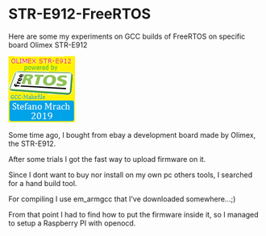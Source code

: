 # STR-E912-FreeRTOS
Here are some my experiments on GCC builds of FreeRTOS on specific board Olimex STR-E912

![alt text](https://github.com/smrach/STR-E912-FreeRTOS/blob/master/FreeRTOS_logo_stefano_132x131.bmp)

Some time ago, I bought from ebay a development board made by Olimex, the STR-E912.

After some trials I got the fast way to upload firmware on it.

Since I dont want to buy nor install on my own pc others tools, I searched for a hand build tool.

For compiling I use em_armgcc that I've downloaded somewhere...;)

From that point I had to find how to put the firmware inside it, so I managed to setup a Raspberry PI with openocd.



